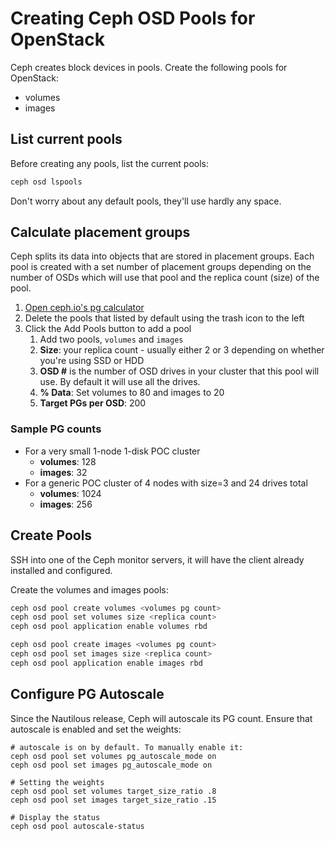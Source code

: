 # Creating Ceph OSD Pools for OpenStack

Ceph creates block devices in pools. Create the following pools for OpenStack:

- volumes
- images


## List current pools

Before creating any pools, list the current pools:

```bash
ceph osd lspools
```

Don't worry about any default pools, they'll use hardly any space.


## Calculate placement groups

Ceph splits its data into objects that are stored in placement groups. Each
pool is created with a set number of placement groups depending on the number
of OSDs which will use that pool and the replica count (size) of the pool.

1. [Open ceph.io's pg calculator](https://ceph.io/pgcalc/)
1. Delete the pools that listed by default using the trash icon to the left
1. Click the Add Pools button to add a pool
    1. Add two pools, `volumes` and `images`
    1. **Size**: your replica count -
       usually either 2 or 3 depending on whether you're using SSD or HDD
    1. **OSD #** is the number of OSD drives in your cluster that this pool will
       use. By default it will use all the drives.
    1. **% Data**: Set volumes to 80 and images to 20
    1. **Target PGs per OSD**: 200


### Sample PG counts

- For a very small 1-node 1-disk POC cluster
    - **volumes**: 128
    - **images**: 32
- For a generic POC cluster of 4 nodes with size=3 and 24 drives total
    - **volumes**: 1024
    - **images**: 256


## Create Pools

SSH into one of the Ceph monitor servers, it will have the client already
installed and configured.

Create the volumes and images pools:

```bash
ceph osd pool create volumes <volumes pg count>
ceph osd pool set volumes size <replica count>
ceph osd pool application enable volumes rbd

ceph osd pool create images <volumes pg count>
ceph osd pool set images size <replica count>
ceph osd pool application enable images rbd
```

## Configure PG Autoscale

Since the Nautilous release, Ceph will autoscale its PG count. 
Ensure that autoscale is enabled and set the weights:

```
# autoscale is on by default. To manually enable it:
ceph osd pool set volumes pg_autoscale_mode on
ceph osd pool set images pg_autoscale_mode on

# Setting the weights
ceph osd pool set volumes target_size_ratio .8
ceph osd pool set images target_size_ratio .15

# Display the status
ceph osd pool autoscale-status
```
